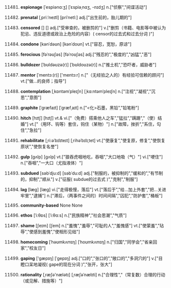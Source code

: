 11481. **espionage**
[ˈespiənɑ:ʒ]  [ˈɛspiəˌnɑʒ, -nɪdʒ]
n.["侦察","间谍活动"]  

11482. **prenatal**
[ˌpri:ˈneɪtl]  [priˈnetl:]
adj.["出生前的，胎儿期的"]  

11483. **censored**
[]  []
adj.["受审查的，被删剪的"]  v.["删剪（书籍、电影等中被认为犯忌、违反道德或政治上危险的内容）( censor的过去式和过去分词 )"]  

11484. **condone**
[kənˈdəʊn]  [kənˈdoʊn]
vt.["容忍，宽恕，原谅"]  

11485. **ferocious**
[fəˈrəʊʃəs]  [fəˈroʊʃəs]
adj.["残忍的","极度的","凶猛","恶"]  

11486. **bulldozer**
[ˈbʊldəʊzə(r)]  [ˈbʊldoʊzə(r)]
n.["推土机","恐吓者，威胁者"]  

11487. **mentor**
[ˈmentɔ:(r)]  ['mentɔ:r]
n.["（无经验之人的）有经验可信赖的顾问"]  vt.["做…的良师；指导"]  

11488. **contemplation**
[ˌkɒntəmˈpleɪʃn]  [ˌkɑ:ntəmˈpleɪʃn]
n.["注视","凝视","沉思","意图"]  

11489. **graphite**
[ˈgræfaɪt]  [ˈɡræfˌaɪt]
n.["<化>石墨，黑铅","铅笔粉"]  

11490. **hitch**
[hɪtʃ]  [hɪtʃ]
vt.& vi.["（免费）搭乘他人之车","猛拉","蹒跚","（使）结婚"]  vt.["（用环、钩等）套住，钩住（某物）"]  n.["故障，挫折","系住，勾住","急拉"]  

11491. **rehabilitate**
[ˌri:əˈbɪlɪteɪt]  [ˌrihəˈbɪlɪˌtet]
vt.["使康复","使复原，修复","使恢复原状","使恢复名誉"]  

11492. **gulp**
[gʌlp]  [ɡʌlp]
vt.["狼吞虎咽地吃，吞咽","大口地吸（气）"]  vi.["哽住"]  n.["吞咽","一大口（尤指液体）"]  

11493. **subdued**
[səbˈdju:d]  [səbˈdu:d]
adj.["制服的，被抑制的","缓和的","有节制的，抑制","顺从"]  v.["征服( subdue的过去式 )","克制","制服"]  

11494. **lag**
[læg]  [læɡ]
vi.["走得极慢，落后"]  vt.["落后于","给…加上外套","把…关进牢里","逮捕"]  n.["滞后，（两事件之间的）时间间隔","囚犯","防护套","桶板"]  

11495. **community-based**
None
None

11496. **ethos**
[ˈi:θɒs]  [ˈi:θɑ:s]
n.["民族精神","社会思潮","气质"]  

11497. **shame**
[ʃeɪm]  [ʃem]
n.["羞愧","羞辱","可耻的人","羞愧感"]  vt.["使蒙羞","玷辱","使感到羞愧","使相形见绌"]  

11498. **homecoming**
[ˈhəʊmkʌmɪŋ]  [ˈhoʊmkʌmɪŋ]
n.["归国","同学会","省亲回家","校友日"]  

11499. **gaping**
['gæpɪŋ]  [ˈɡepɪŋ]
adj.["口的","张口的","敞口的","多洞穴的"]  v.["目瞪口呆地凝视( gape的现在分词 )","张开，张大"]  

11500. **rationality**
[ˌræʃə'nælətɪ]  [ˌræʃəˈnælɪti]
n.["合理性","（常复数）合理的行动（或见解、措施等）"]  

